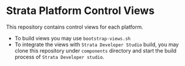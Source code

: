 # Strata Platform Control Views
This repository contains control views for each platform.

* To build views you may use `bootstrap-views.sh`
* To integrate the views with `Strata Developer Studio` build, you may clone this repository under `components` directory and start the build process of `Strata Developer studio`.